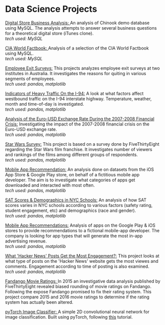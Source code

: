 # Data Science Projects
[Digital Store Business Analysis: ](https://nbviewer.org/github/Mats44/data_science_projects/blob/main/business_analysis_with_sql/business_analysis_with_sql.ipynb) An analysis of Chinook demo database using MySQL. The analysis attempts to answer several business questions for a theoretical digital store (iTunes clone).  
_tech used: MySQL_

[CIA World Factbook: ](https://nbviewer.org/github/Mats44/data_science_projects/blob/main/cia_factbook_analysis/cia_factbook_analysis.ipynb) Analysis of a selection of the CIA World Factbook using MySQL.   
_tech used: MySQL_

[Employee Exit Surveys:](https://nbviewer.org/github/Mats44/data_science_projects/blob/main/cleaning_exit_surveys/cleaning_exit_surveys.ipynb) This projects analyzes employee exit surveys at two institutes in Australia. It investigates the reasons for quiting in various segments of employees.  
_tech used: pandas, matplotlib_

[Indicators of Heavy Traffic On the I-94:](https://nbviewer.org/github/Mats44/data_science_projects/blob/main/finding_heavy_traffic_indicators_on_i94/finding_heavy_traffic_indicators_on_i94.ipynb) A look at what factors affect westbound traffic on the I-94 interstate highway. Temperature, weather, month and time-of-day is investigated.  
_tech used: pandas, matplotlib_

[Analysis of the Euro-USD Exchange Rate During the 2007-2008 Financial Crisis:](https://nbviewer.org/github/Mats44/data_science_projects/blob/main/exchange_rates/exchange_rates.ipynb) Investigating the impact of the 2007-2008 financial crisis on the Euro-USD  exchange rate.  
_tech used: pandas, matplotlib_

[Star Wars Survey:](https://nbviewer.org/github/Mats44/data_science_projects/blob/main/star_wars_survey/star_wars_survey.ipynb) This project is based on a survey done by FiveThirtyEight regarding the Star Wars film franchise. It investigates number of viewers and rankings of the films among different groups of respondents.  
_tech used: pandas, matplotlib_

[Mobile App Recommendation:](https://nbviewer.org/github/Mats44/data_science_projects/blob/main/app_profile_recommendations/app_profil_recommendations.ipynb) An analysis done on datasets from the iOS App Store & Google Play store, on behalf of a fictitious mobile app developer. The aim is to investigate what categories of apps get downloaded and interacted with most often.  
_tech used: pandas, matplotlib_

[SAT Scores & Demographics in NYC Schools:](https://nbviewer.org/github/Mats44/data_science_projects/blob/main/nyc_school_survey/nyc_school_survey.ipynb) An analysis of how SAT scores varies in NYC schools according to various factors (safety rating, student engagement, etc) and demographics (race and gender).  
_tech used: pandas, matplotlib_

[Mobile App Recommendations:](https://nbviewer.org/github/Mats44/data_science_projects/blob/main/app_profile_recommendations/app_profil_recommendations.ipynb) Analysis of apps on the Google Play & iOS stores to provide recommendations to a fictional mobile-app developer. The company is looking for app types that will generate the most in-app advertising revenue.  
_tech used: pandas, matplotlib_

[What 'Hacker News' Posts Get the Most Engagement?:](https://nbviewer.org/github/Mats44/data_science_projects/blob/main/hacker_news_posts/hacker_news_posts.ipynb) This project looks at what type of posts on the 'Hacker News' website gets the most viewes and comments. Engagement according to time of posting is also examined.  
_tech used: pandas, matplotlib_

[Fandango Movie Ratings: ](https://nbviewer.org/github/Mats44/data_science_projects/blob/main/Fandango%20Movie%20Ratings/fandango_movie_ratings.ipynb) In 2015 an investigative data analysis published by FiveThirtyEight revealed biased rounding of movie ratings on Fandango. Following the expose Fandango promised to fix their rating system. This project compare 2015 and 2016 movie ratings to determine if the rating system has actually been altered.

[pyTorch Image Classifier: ](https://nbviewer.org/github/Mats44/data_science_projects/blob/main/pyTorch_nn/torch_nn.py) A simple 2D convolutional neural network for image classification. Built using pyTorch, following [this](https://www.youtube.com/watch?v=mozBidd58VQ) tutorial.
